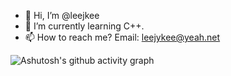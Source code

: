 - 👋 Hi, I’m @leejkee
- 🌱 I’m currently learning C++.
- 📫 How to reach me?  Email: <leejykee@yeah.net>
<!---
leejkee/leejkee is a ✨ special ✨ repository because its `README.md` (this file) appears on your GitHub profile.
You can click the Preview link to take a look at your changes.
--->
![Ashutosh's github activity graph](https://github-readme-activity-graph.vercel.app/graph?username=leejkee)
